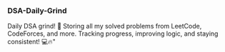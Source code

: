 ### DSA-Daily-Grind
Daily DSA grind! 🚀 Storing all my solved problems from LeetCode, CodeForces, and more. Tracking progress, improving logic, and staying consistent! 💻🔥"
